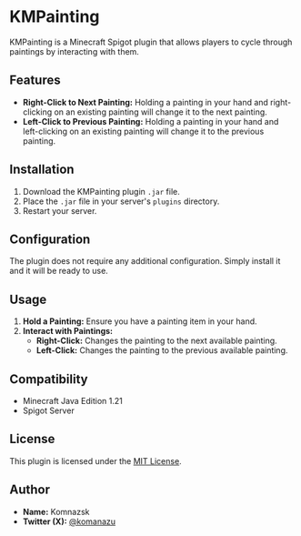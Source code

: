 # KMPainting

KMPainting is a Minecraft Spigot plugin that allows players to cycle through paintings by interacting with them.

## Features

- **Right-Click to Next Painting:** Holding a painting in your hand and right-clicking on an existing painting will change it to the next painting.
- **Left-Click to Previous Painting:** Holding a painting in your hand and left-clicking on an existing painting will change it to the previous painting.

## Installation

1. Download the KMPainting plugin `.jar` file.
2. Place the `.jar` file in your server's `plugins` directory.
3. Restart your server.

## Configuration

The plugin does not require any additional configuration. Simply install it and it will be ready to use.

## Usage

1. **Hold a Painting:** Ensure you have a painting item in your hand.
2. **Interact with Paintings:**
   - **Right-Click:** Changes the painting to the next available painting.
   - **Left-Click:** Changes the painting to the previous available painting.

## Compatibility

- Minecraft Java Edition 1.21
- Spigot Server

## License

This plugin is licensed under the [MIT License](LICENSE).

## Author

- **Name:** Komnazsk
- **Twitter (X):** [@komanazu](https://x.com/komanazu)
